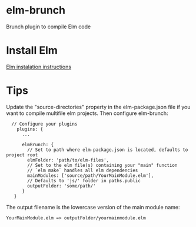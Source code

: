 # elm-brunch
Brunch plugin to compile Elm code

# Install Elm
[Elm instalation instructions](http://elm-lang.org/Install.elm)

# Tips
Update the "source-directories" property in the elm-package.json file if you want to compile multifile elm projects.
Then configure elm-brunch:

```
  // Configure your plugins
    plugins: {
      ...

      elmBrunch: {
        // Set to path where elm-package.json is located, defaults to project root
        elmFolder: 'path/to/elm-files',
        // Set to the elm file(s) containing your "main" function 
        // `elm make` handles all elm dependencies
        mainModules: ['source/path/YourMainModule.elm'],
        // Defaults to 'js/' folder in paths.public
        outputFolder: 'some/path/'
      }
   }

```

The output filename is the lowercase version of the main module name:
```
YourMainModule.elm => outputFolder/yourmainmodule.elm
```
